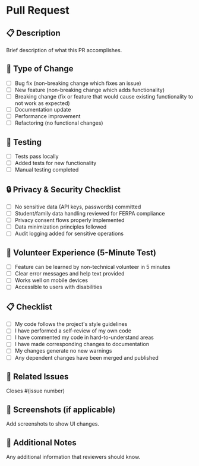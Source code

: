 # Pull Request

## 📋 Description
Brief description of what this PR accomplishes.

## 🔧 Type of Change
- [ ] Bug fix (non-breaking change which fixes an issue)
- [ ] New feature (non-breaking change which adds functionality)
- [ ] Breaking change (fix or feature that would cause existing functionality to not work as expected)
- [ ] Documentation update
- [ ] Performance improvement
- [ ] Refactoring (no functional changes)

## 🧪 Testing
- [ ] Tests pass locally
- [ ] Added tests for new functionality
- [ ] Manual testing completed

## 🔒 Privacy & Security Checklist
- [ ] No sensitive data (API keys, passwords) committed
- [ ] Student/family data handling reviewed for FERPA compliance
- [ ] Privacy consent flows properly implemented
- [ ] Data minimization principles followed
- [ ] Audit logging added for sensitive operations

## 📱 Volunteer Experience (5-Minute Test)
- [ ] Feature can be learned by non-technical volunteer in 5 minutes
- [ ] Clear error messages and help text provided
- [ ] Works well on mobile devices
- [ ] Accessible to users with disabilities

## 📋 Checklist
- [ ] My code follows the project's style guidelines
- [ ] I have performed a self-review of my own code
- [ ] I have commented my code in hard-to-understand areas
- [ ] I have made corresponding changes to documentation
- [ ] My changes generate no new warnings
- [ ] Any dependent changes have been merged and published

## 🔗 Related Issues
Closes #(issue number)

## 📸 Screenshots (if applicable)
Add screenshots to show UI changes.

## 📝 Additional Notes
Any additional information that reviewers should know.